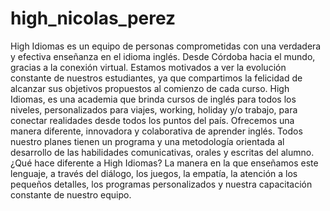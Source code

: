 # high_nicolas_perez

High Idiomas es un equipo de personas comprometidas con una verdadera y efectiva enseñanza en el idioma inglés. Desde Córdoba hacia el mundo, gracias a la conexión virtual. Estamos motivados a ver la evolución constante de nuestros estudiantes, ya que compartimos la felicidad de alcanzar sus objetivos propuestos al comienzo de cada curso.
High Idiomas, es una academia que brinda cursos de inglés para todos los niveles, personalizados para viajes, working, holiday y/o trabajo, para conectar realidades desde todos los puntos del país. Ofrecemos una manera diferente, innovadora y colaborativa de aprender inglés.
Todos nuestro planes tienen un programa y una metodología orientada al desarrollo de las habilidades comunicativas, orales y escritas del alumno. ¿Qué hace diferente a High Idiomas? La manera en la que enseñamos este lenguaje, a través del diálogo, los juegos, la empatía, la atención a los pequeños detalles, los programas personalizados y nuestra capacitación constante de nuestro equipo.
